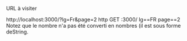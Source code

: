 URL à visiter

http://localhost:3000/?lg=Fr&page=2
http GET :3000/ lg==FR page==2
Notez que le nombre n'a pas été converti en nombres (il est sous forme deString.
